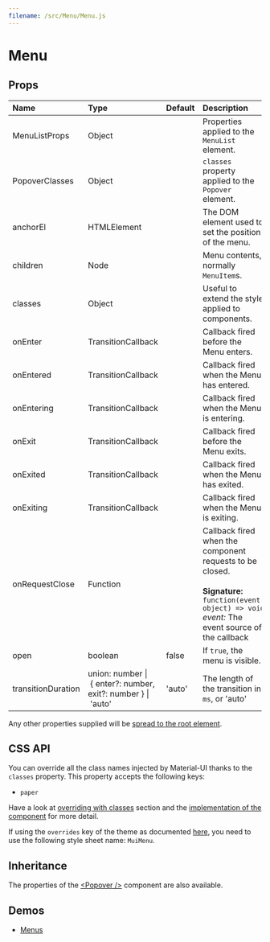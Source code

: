 ```yaml
---
filename: /src/Menu/Menu.js
---
```


<!--- This documentation is automatically generated, do not try to edit it. -->

# Menu



## Props

| Name | Type | Default | Description |
|:-----|:-----|:--------|:------------|
| MenuListProps | Object |  | Properties applied to the `MenuList` element. |
| PopoverClasses | Object |  | `classes` property applied to the `Popover` element. |
| anchorEl | HTMLElement |  | The DOM element used to set the position of the menu. |
| children | Node |  | Menu contents, normally `MenuItem`s. |
| classes | Object |  | Useful to extend the style applied to components. |
| onEnter | TransitionCallback |  | Callback fired before the Menu enters. |
| onEntered | TransitionCallback |  | Callback fired when the Menu has entered. |
| onEntering | TransitionCallback |  | Callback fired when the Menu is entering. |
| onExit | TransitionCallback |  | Callback fired before the Menu exits. |
| onExited | TransitionCallback |  | Callback fired when the Menu has exited. |
| onExiting | TransitionCallback |  | Callback fired when the Menu is exiting. |
| onRequestClose | Function |  | Callback fired when the component requests to be closed.<br><br>**Signature:**<br>`function(event: object) => void`<br>*event:* The event source of the callback |
| open | boolean | false | If `true`, the menu is visible. |
| transitionDuration | union:&nbsp;number&nbsp;&#124;<br>&nbsp;{ enter?: number, exit?: number }&nbsp;&#124;<br>&nbsp;'auto'<br> | 'auto' | The length of the transition in `ms`, or 'auto' |

Any other properties supplied will be [spread to the root element](/customization/api#spread).

## CSS API

You can override all the class names injected by Material-UI thanks to the `classes` property.
This property accepts the following keys:
- `paper`

Have a look at [overriding with classes](/customization/overrides#overriding-with-classes) section
and the [implementation of the component](https://github.com/callemall/material-ui/tree/v1-beta/src/Menu/Menu.js)
for more detail.

If using the `overrides` key of the theme as documented
[here](/customization/themes#customizing-all-instances-of-a-component-type),
you need to use the following style sheet name: `MuiMenu`.

## Inheritance

The properties of the [&lt;Popover /&gt;](/api/popover) component are also available.

## Demos

- [Menus](/demos/menus)

